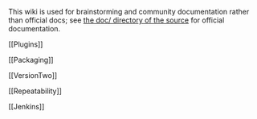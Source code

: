 This wiki is used for brainstorming and community documentation rather
than official docs; see
[the doc/ directory of the source](https://github.com/technomancy/leiningen/tree/master/doc)
for official documentation.

[[Plugins]]

[[Packaging]]

[[VersionTwo]]

[[Repeatability]]

[[Jenkins]]
